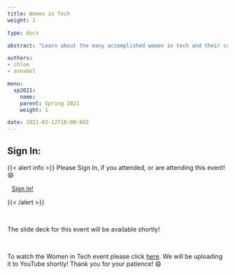 ```yaml
---
title: Women in Tech
weight: 1

type: docs

abstract: "Learn about the many accomplished women in tech and their contributions to the community and industry."

authors:
- chloe
- annabel

menu:
  sp2021:
    name: 
    parent: Spring 2021
    weight: 1

date: 2021-02-12T18:00:00Z
---
```

## Sign In:

{{< alert info >}}
Please Sign In, if you attended, or are attending this event! :smile:

<a class="btn btn-light btn-lg" href="https://ucfacmw.org/sign-in" role="button">
<i class="fas fa-file-alt" style="padding-right: 10px;"></i>  Sign In!</a>

{{< /alert >}}

<br>

The slide deck for this event will be available shortly!

<br>

To watch the Women in Tech event please click [here](https://ucf.zoom.us/rec/share/yOF3fnGU4Zuq7__rQ3l3Mr1iHFfvYN-PqKNtmD81IM9wpFgra68xtak84Ext1AIZ.6s7lQAWOkVxq1nBS). We will be uploading it to YouTube shortly! Thank you for your patience! :smile:
